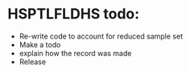 # HSPTLFLDHS todo:

- Re-write code to account for reduced sample set
- Make a todo
- explain how the record was made
- Release
